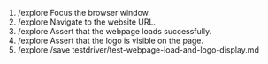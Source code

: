 1. /explore Focus the browser window.
2. /explore Navigate to the website URL.
3. /explore Assert that the webpage loads successfully.
4. /explore Assert that the logo is visible on the page.
5. /explore /save testdriver/test-webpage-load-and-logo-display.md